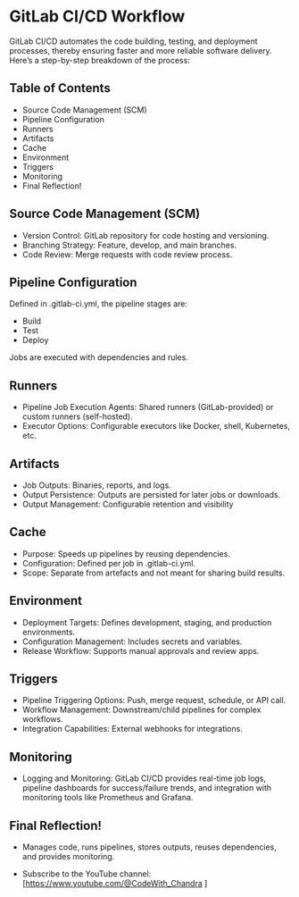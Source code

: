 # GitLab CI/CD  Workflow
   GitLab CI/CD automates the code building, testing, and deployment processes, thereby ensuring faster and more reliable software delivery. Here’s a step-by-step breakdown of the process:
## Table of Contents
-  Source Code Management (SCM)
-  Pipeline Configuration
-  Runners
-  Artifacts
-  Cache
-  Environment
-  Triggers
-  Monitoring
-  Final Reflection!


## Source Code Management (SCM)
-  Version Control: GitLab repository for code hosting and versioning.
-  Branching Strategy: Feature, develop, and main branches.
-  Code Review: Merge requests with code review process.

## Pipeline Configuration
Defined in .gitlab-ci.yml, the pipeline stages are:

- Build
- Test
- Deploy

Jobs are executed with dependencies and rules.

## Runners
-  Pipeline Job Execution Agents: Shared runners (GitLab-provided) or custom runners (self-hosted).
-  Executor Options: Configurable executors like Docker, shell, Kubernetes, etc.

## Artifacts
-  Job Outputs: Binaries, reports, and logs.
-  Output Persistence: Outputs are persisted for later jobs or downloads.
-  Output Management: Configurable retention and visibility

## Cache
-  Purpose: Speeds up pipelines by reusing dependencies.
-  Configuration: Defined per job in .gitlab-ci.yml.
-  Scope: Separate from artefacts and not meant for sharing build results.

## Environment
-  Deployment Targets: Defines development, staging, and production environments.
-  Configuration Management: Includes secrets and variables.
-  Release Workflow: Supports manual approvals and review apps.

## Triggers
-  Pipeline Triggering Options: Push, merge request, schedule, or API call.
-  Workflow Management: Downstream/child pipelines for complex workflows.
-  Integration Capabilities: External webhooks for integrations.

## Monitoring
-  Logging and Monitoring: GitLab CI/CD provides real-time job logs, pipeline dashboards for success/failure trends, and integration with monitoring tools like Prometheus and Grafana.

## Final Reflection!
- Manages code, runs pipelines, stores outputs, reuses dependencies, and provides monitoring.

- Subscribe to the YouTube channel: [https://www.youtube.com/@CodeWith_Chandra ]





